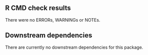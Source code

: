 ## R CMD check results

There were no ERRORs, WARNINGs or NOTEs. 

## Downstream dependencies

There are currently no downstream dependencies for this package.
